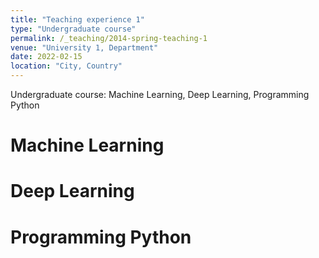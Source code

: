 ```yaml
---
title: "Teaching experience 1"
type: "Undergraduate course"
permalink: /_teaching/2014-spring-teaching-1
venue: "University 1, Department" 
date: 2022-02-15
location: "City, Country" 
---
```


Undergraduate course: Machine Learning, Deep Learning, Programming Python


Machine Learning
======

Deep Learning
======

Programming Python
======
